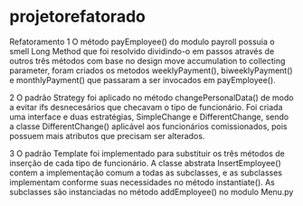 # projetorefatorado
Refatoramento
   1 O método payEmployee() do modulo payroll possuia o smell Long Method que foi resolvido dividindo-o em passos através de outros três métodos com base no design move accumulation to collecting parameter, foram criados os metodos weeklyPayment(), biweeklyPayment() e monthlyPayment() que passaram a ser invocados em payEmployee().
   
   2 O padrão Strategy foi aplicado no método changePersonalData() de modo a evitar ifs desnecesários que checavam o tipo de funcionário. Foi criada uma interface e duas estratégias, SimpleChange e DifferentChange, sendo a classe DifferentChange() aplicável aos funcionários comissionados, pois possuem mais atributos que precisam ser alterados.

3 O padrão Template foi implementado para substituir os três métodos de inserção de cada tipo de funcionário. A classe abstrata InsertEmployee() contem a implementação comum a todas as subclasses, e as subclasses implementam conforme suas necessidades no método instantiate(). As subclasses são instanciadas no método addEmployee() no modulo Menu.py 
